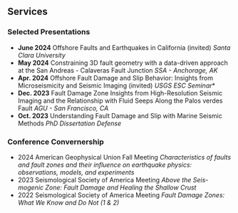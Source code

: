 ## Services

### Selected Presentations
- **June 2024** Offshore Faults and Earthquakes in California (invited)  *Santa Clara University*
- **May  2024** Constraining 3D fault geometry with a data-driven approach at the San Andreas - Calaveras Fault Junction *SSA - Anchorage, AK*
- **Apr. 2024** Offshore Fault Damage and Slip Behavior: Insights from Microseismicity and Seismic Imaging (invited) *USGS ESC Seminar**
- **Dec. 2023** Fault Damage Zone Insights from High-Resolution Seismic Imaging and the Relationship with Fluid Seeps Along the Palos verdes Fault *AGU - San Francisco, CA*
- **Oct. 2023** Understanding Fault Damage and Slip with Marine Seismic Methods *PhD Dissertation Defense*


### Conference Convernership
- 2024 American Geophysical Union Fall Meeting   *Characteristics of faults and fault zones and their influence on earthquake physics: observations, models, and experiments*
- 2023 Seismological Society of America Meeting  *Above the Seis- mogenic Zone: Fault Damage and Healing the Shallow Crust*
- 2022 Seismological Society of America Meeting  *Fault Damage Zones: What We Know and Do Not (1 & 2)*
